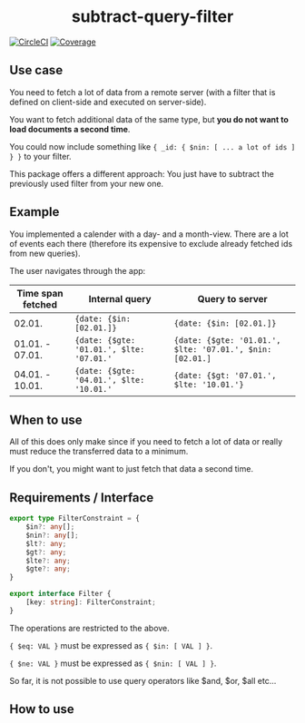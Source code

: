 <h1 align="center">subtract-query-filter</h1>

[![CircleCI](https://img.shields.io/circleci/project/github/JohannesLamberts/subtract-query-filter/master.svg)](https://circleci.com/gh/JohannesLamberts/subtract-query-filter)
[![Coverage](https://img.shields.io/codecov/c/github/JohannesLamberts/subtract-query-filter/master.svg)](https://codecov.io/gh/JohannesLamberts/subtract-query-filter)

## Use case

You need to fetch a lot of data from a remote server (with a filter that is defined on client-side and executed on server-side).

You want to fetch additional data of the same type, but **you do not want to load documents a second time**.

You could now include something like `{ _id: { $nin: [ ... a lot of ids ] } }` to your filter.

This package offers a different approach: You just have to subtract the previously used filter from your new one.

## Example

You implemented a calender with a day- and a month-view.
There are a lot of events each there (therefore its expensive to exclude already fetched ids from new queries).

The user navigates through the app:

| Time span fetched | Internal query | Query to server |
|---|---|---|
|02.01. | `{date: {$in: [02.01.]}` | `{date: {$in: [02.01.]}`
|01.01. - 07.01. | `{date: {$gte: '01.01.', $lte: '07.01.'` | `{date: {$gte: '01.01.', $lte: '07.01.', $nin: [02.01.]`
|04.01. - 10.01. | `{date: {$gte: '04.01.', $lte: '10.01.'` | `{date: {$gt: '07.01.', $lte: '10.01.'}`

## When to use

All of this does only make since if you need to fetch a lot of data 
or really must reduce the transferred data to a minimum.

If you don't, you might want to just fetch that data a second time.

## Requirements / Interface

```typescript
export type FilterConstraint = {
    $in?: any[];
    $nin?: any[];
    $lt?: any;
    $gt?: any;
    $lte?: any;
    $gte?: any;
}

export interface Filter {
    [key: string]: FilterConstraint;
}
```
The operations are restricted to the above.

`{ $eq: VAL }` must be expressed as `{ $in: [ VAL ] }`.

`{ $ne: VAL }` must be expressed as `{ $nin: [ VAL ] }`. 

So far, it is not possible to use query operators like $and, $or, $all etc... 

## How to use